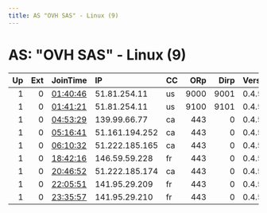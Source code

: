 ```yaml
---
title: AS "OVH SAS" - Linux (9)
---
```


# AS: "OVH SAS" - Linux (9)

|   Up |   Ext | JoinTime                                                                                            | IP             | CC   |   ORp |   Dirp | Version   | Contact       | Nickname   |   eFamMembers |
|-----:|------:|:----------------------------------------------------------------------------------------------------|:---------------|:-----|------:|-------:|:----------|:--------------|:-----------|--------------:|
|    1 |     0 | [01:40:46](https://metrics.torproject.org/rs.html#details/41B6813EAAE60CA55873A7995BEE1EC9737CE0DF) | 51.81.254.11   | us   |  9000 |   9001 | 0.4.5.10  | test@test.com | TestStorm  |             2 |
|    1 |     0 | [01:41:21](https://metrics.torproject.org/rs.html#details/8CEFBDBD0175716972DC948043640C60B019D04C) | 51.81.254.11   | us   |  9100 |   9101 | 0.4.5.10  | test@test.com | TestStorm  |             2 |
|    1 |     0 | [04:53:29](https://metrics.torproject.org/rs.html#details/5458BDCA5A169E9D8C501CD267CE8E27EC71B82B) | 139.99.66.77   | ca   |   443 |      0 | 0.4.5.10  | None          | Unnamed    |             1 |
|    1 |     0 | [05:16:41](https://metrics.torproject.org/rs.html#details/AD21B9AB18708FA230B2BE3FEAA0688A92ECFBA2) | 51.161.194.252 | ca   |   443 |      0 | 0.4.5.10  | None          | Unnamed    |             1 |
|    1 |     0 | [06:10:32](https://metrics.torproject.org/rs.html#details/F612C8654A52DE557BF83D47B0DAC1818D4B261F) | 51.222.185.165 | ca   |   443 |      0 | 0.4.5.10  | None          | Unnamed    |             1 |
|    1 |     0 | [18:42:16](https://metrics.torproject.org/rs.html#details/597E2EEC5EBD94B6A6A12F951AA718B04EEFAB1C) | 146.59.59.228  | fr   |   443 |      0 | 0.4.5.10  | None          | Unnamed    |             1 |
|    1 |     0 | [20:46:52](https://metrics.torproject.org/rs.html#details/2405721180A9B49C54ACB212111DD0443524DC76) | 51.222.185.174 | ca   |   443 |      0 | 0.4.5.10  | None          | Unnamed    |             1 |
|    1 |     0 | [22:05:51](https://metrics.torproject.org/rs.html#details/196EF0F89A8A0265AC462066504B00A4D89A18CA) | 141.95.29.209  | fr   |   443 |      0 | 0.4.5.10  | None          | Unnamed    |             1 |
|    1 |     0 | [23:35:57](https://metrics.torproject.org/rs.html#details/10464F185E012A370E049034BDAE786314092B37) | 141.95.29.210  | fr   |   443 |      0 | 0.4.5.10  | None          | Unnamed    |             1 |
